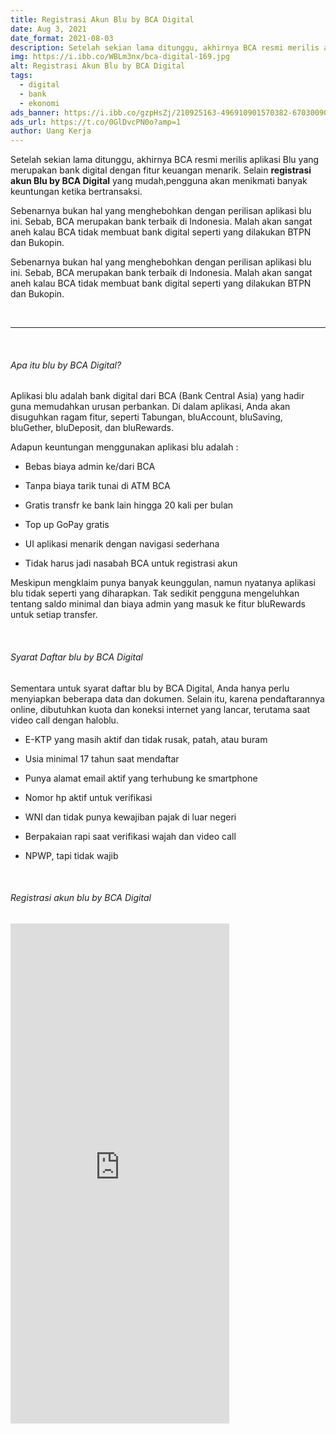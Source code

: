 ```yaml
---
title: Registrasi Akun Blu by BCA Digital
date: Aug 3, 2021
date_format: 2021-08-03
description: Setelah sekian lama ditunggu, akhirnya BCA resmi merilis aplikasi Blu yang merupakan bank digital dengan fitur keuangan menarik.
img: https://i.ibb.co/WBLm3nx/bca-digital-169.jpg
alt: Registrasi Akun Blu by BCA Digital
tags: 
  - digital
  - bank
  - ekonomi
ads_banner: https://i.ibb.co/gzpHsZj/210925163-496910901570382-6703009056768615388-n.jpg
ads_url: https://t.co/0GlDvcPN0o?amp=1
author: Uang Kerja
---
```


<div class="text-justify grid gap-4">
  <p>Setelah sekian lama ditunggu, akhirnya BCA resmi merilis aplikasi Blu yang merupakan bank digital dengan fitur keuangan menarik. Selain <b>registrasi akun Blu by BCA Digital</b> yang mudah,pengguna akan menikmati banyak keuntungan ketika bertransaksi.</p>
  <p>Sebenarnya bukan hal yang menghebohkan dengan perilisan aplikasi blu ini. Sebab, BCA merupakan bank terbaik di Indonesia. Malah akan sangat aneh kalau BCA tidak membuat bank digital seperti yang dilakukan BTPN dan Bukopin.</p>
  <p>Sebenarnya bukan hal yang menghebohkan dengan perilisan aplikasi blu ini. Sebab, BCA merupakan bank terbaik di Indonesia. Malah akan sangat aneh kalau BCA tidak membuat bank digital seperti yang dilakukan BTPN dan Bukopin.</p>
</div>

<br>
<hr>
<br>

<div class="text-justify grid gap-4">
  <h6 class="ft-h text-primary font-bold">Apa itu blu by BCA Digital?</h6>
  <p>Aplikasi blu adalah bank digital dari BCA (Bank Central Asia) yang hadir guna memudahkan urusan perbankan. Di dalam aplikasi, Anda akan disuguhkan ragam fitur, seperti Tabungan, bluAccount, bluSaving, bluGether, bluDeposit, dan bluRewards.</p>
  <p>Adapun keuntungan menggunakan aplikasi blu adalah :</p>
  <ul class="grid gap-2">
    <li>
      <p>Bebas biaya admin ke/dari BCA</p>
    </li>
    <li>
      <p>Tanpa biaya tarik tunai di ATM BCA</p>
    </li>
    <li>
      <p>Gratis transfr ke bank lain hingga 20 kali per bulan</p>
    </li>
    <li>
      <p>Top up GoPay gratis</p>
    </li>
    <li>
      <p>UI aplikasi menarik dengan navigasi sederhana</p>
    </li>
    <li>
      <p>Tidak harus jadi nasabah BCA untuk registrasi akun</p>
    </li>
  </ul>
  <p>Meskipun mengklaim punya banyak keunggulan, namun nyatanya aplikasi blu tidak seperti yang diharapkan. Tak sedikit pengguna mengeluhkan tentang saldo minimal dan biaya admin yang masuk ke fitur bluRewards untuk setiap transfer.</p>
</div>

<br>

<div class="text-justify grid gap-4">
  <h6 class="ft-h text-primary font-bold">Syarat Daftar blu by BCA Digital</h6>
  <p>Sementara untuk syarat daftar blu by BCA Digital, Anda hanya perlu menyiapkan beberapa data dan dokumen. Selain itu, karena pendaftarannya online, dibutuhkan kuota dan koneksi internet yang lancar, terutama saat video call dengan haloblu.</p>
  <ul class="grid gap-2">
    <li>
      <p>E-KTP yang masih aktif dan tidak rusak, patah, atau buram</p>
    </li>
    <li>
      <p>Usia minimal 17 tahun saat mendaftar</p>
    </li>
    <li>
      <p>Punya alamat email aktif yang terhubung ke smartphone</p>
    </li>
    <li>
      <p>Nomor hp aktif untuk verifikasi</p>
    </li>
    <li>
      <p>WNI dan tidak punya kewajiban pajak di luar negeri</p>
    </li>
    <li>
      <p>Berpakaian rapi saat verifikasi wajah dan video call</p>
    </li>
    <li>
      <p>NPWP, tapi tidak wajib</p>
    </li>
  </ul>
</div>

<br>

<div class="text-justify grid gap-4">
  <h6 class="ft-h text-primary font-bold">Registrasi akun blu by BCA Digital</h6>
  <div style="position: relative; overflow: auto;">
    <iframe width="350" height="800" src="https://www.youtube.com/embed/GXYqpkKVWjc" title="YouTube video player" frameborder="0" allowfullscreen></iframe>
  </div>
</div>